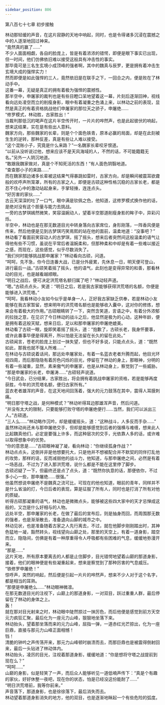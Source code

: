 ```yaml
---
sidebar_position: 806
---
```

 第八百七十七章 初步接触


林动那轻缓的声音，在这片寂静的天地中响起，同时，也是令得诸多沉浸在震撼之中的人逐渐地回过神来。  
“竟然真的赢了……”  
不少人面面相觑，各自的脸庞上，皆是有着浓浓的错愕，即便是眼下事实已出现，但一时间，他们仿佛依旧难以接受这般具有冲击性的事实。  
那毕竟可是三名生玄境小成顶峰的强者啊，其中的魏真与辰罗，更是拥有着冲击生玄境大成的强悍实力！  
然而即便是如此强悍的三人，竟然依旧是在联手之下，一回合之内，便是败在了林动手中。  
这番一幕，无疑是真正的拥有着极为强悍的震撼性。  
那半空中，申屠家的裁判也是有些目瞪口呆地望着这一幕，片刻后逐渐回神，视线看向远处凌空而立的削瘦身影，眼中有着凝重之色涌上来，以林动之前的表现，显然是真正的有着资格挑战他们申屠家的那位天之骄子，申屠绝……  
“修罗模式，林动胜，古家胜出！”  
当裁判那低沉的喝声在这片半空传开时，一片片的哗然声，也是此起彼伏的响起，想来这结果，实在是有些出人意料。  
魏家方向，那些魏家的长辈，则是个个面色铁青，原本必赢的局面，却是在此刻被生生的逆转，那种反差，真是有些让人难以接受。  
“这个混账小子，究竟是什么来路？”一名魏家长辈咬牙恨道。  
“以前从没听说过他，想来应该不是天风海域的人，不然的话，不可能籍籍无名。”另外一人阴沉地道。  
“敢跟我魏家做对，真是个不知死活的东西！”有人面色阴翳地道。  
“查查那小子的来路……”  
而在魏家那边诸多长辈被这结果气得暴跳如雷时，古家方向，却是瞬间被震耳欲聋般的欢呼声所笼罩，所有的古家之人，即便是古硕这种性格沉稳的古家长老，都是忍不住心中的激动站起身来，手掌轻捶，连连点头。  
“好厉害的家伙……”  
古云天深深的吐了一口气，眼中满是钦佩之色，他知道，这修罗模式换作他的话，是绝对没有这个胆量与能力去挑战。  
一旁的古梦琪嫣然微笑，笑容温婉动人，望着半空那道削瘦身影的眸子中，异彩闪烁。  
半空中，林动也是在那无数道目光中转身落向古家席位，身形刚落，一阵香风便是传来，然后他便是见到古梦琪巧笑焉熙的站在他的面前，温柔地道：“没事吧？”  
林动看了看面前笑容动人的古梦琪，摇了摇头，想来后者突然间这般温柔的语气让得他有些不习惯，虽说在平常后者温婉柔和，但那种柔和中却是有着一些难以接近之感，而现在，这些感觉，似乎尽数消失了。  
“我们何时能够挑战那申屠家？”林动看向古硕，问道。  
“呵呵，先不急，你今日连番大战，已是分外疲累，先休息一日，明天便可登山，进行最后一战。”古硕笑着摇了摇头，他的语气，此刻也是变得异常的和善，那看林动的目光，也是越看越顺眼。  
“明日之战后，便可决定洪荒塔名额归属了吧？”林动轻声道。  
“嗯。”古硕点点头，笑道：“明日之后，若是我古家能够获得洪荒塔的名额，你便是能够进入洪荒塔。”  
“呵呵，我看林动小友如今似乎是单身一人，正好我古家缺乏供奉，若是林动小友能够在我古家暂留，想来明年的洪荒塔名额也是能够收入囊中，这对你的修炼，想来会有着极大的作用。”古硕眼睛转了一下，突然含笑道，言语之中，有着分外浓郁的拉拢之意，在见识了今日林动的战斗之后，他显然是极为的心动，这种年龄，便是拥有着这般天赋，想来日后，足以和那申屠家的申屠绝媲美。  
林动看了古硕一眼，旋即笑着摇了摇头，道：“抱歉了，古硕长老，我身怀要事，或许此番事毕便是得离开，所以怕是无法留在长久的留在此处。”  
古硕闻言，苍老的脸庞上划过一抹失望，但也不好多说，只能点点头，道：“既然如此，那我也就不强人所难……”  
在林动与古硕说着话间，那远处申屠家处，有着一名蓝衣老者升腾而起，他目光环视四周，而后那隐隐有着厉色闪烁的目光，停留在了林动的身上，那眼神，分明的有着一些凝重，显然，素来傲气的申屠家，也是从林动身上，察觉到了一些威胁。  
“那是申屠家的长老，申屠涛……”古硕轻声说道。  
“今日武会，已分结果，古家胜出，将会拥有着挑战申屠家的资格，若是能够再度获胜，今年的洪荒塔名额，便归古家所有。”  
蓝衣老者雄浑的声音，在这天地间回荡着，强大的元力鼓荡在其中，震得人耳膜刺痛。  
“明日那守塔之战，是何种模式？”林动听得耳边那雄浑声音，然后问道。  
“并没有太大的限制，只要能够打败守塔的申屠绝便行……当然，我们可以派出三人。”古硕道。  
“三人么……”林动略作沉吟，却是缓缓摇头，道：“这种战斗，人多反而手杂……”  
虽然林动尚还未与那申屠绝交手，但却是能够感觉到后者的强横与难缠，想来此人比起魏真他们，必定是要强上许多，而这种层次的交手，光依靠人多的话，或许难以取得想象中的优势。  
“你的意思是……”古硕眼神凝了凝，看向林动：“你继续孤身作战？”  
林动点点头，这倒并非是他想要托大，只是他并不想被配合并不默契的同伴打乱他的攻势，那样的话，反而减弱他的战斗力，他知道，与那申屠绝之间，必然是有着一场恶战，不过为了进入那洪荒塔，说什么都是不能在这里停了脚步。  
古硕迟疑了一下，但最终还是点了点头，道：“既然你执意的话，那便依你，不过多小心一些，那申屠绝……很强。”  
他虽然想说申屠绝不是魏真之流可比，可现在的他也知道，眼前的青年，同样并不是什么省油的灯，今日后者的表现，算是征服了所有人，同时也是打消了所有对他的质疑。  
听得古硕那凝重的语气，林动也是微微点头，能够被这些四大家中的天才忌惮成这般的，又岂是什么好相与的人物。  
远处半空，那申屠家的长老，在做了最后的宣布后，则是抽身而回，而周围那无数的强者，也是渐渐散去，准备退向山脚的城市之中。  
林动见状，也是准备随着古家之人先行离去，不过，就在他脚步刚刚踏出时，其神色猛地一凝，豁然转头，视线望向山巅之处，那里的天空上，有着一道身影，踏空而立，隐隐间，仿佛是有着一种厚重得令人呼吸都有些困难的气息，缓缓地弥漫开来。  
“那是……”  
这片天地，所有原本要离去的人都是止住脚步，目光错愕地望着山巅的那道身影，接着，他们的眼神便是有些凝重起来，想来是察觉到了那种厉害的气息威压。  
“铁修罗申屠绝！”  
惊呼声，突然的响起，然后便是引起一片片的哗然声，想来不少人对于这个名字，都是相当的耳熟。  
“那便是申屠绝么……”林动眼神微凛。  
在那无数道目光的注视下，山巅上的那道身影，一对双目，跃过重重人群，最后停留在了林动的身体之上。  
轰！  
就在那对目光射来之时，林动眼中陡然掠过一抹厉色，而后他便是感觉到前方天空元力疯狂汇聚，最后化为一座元力山峰，狠狠地坐落下来。  
林动抬头，望着那坐落而来的元力山峰，屈指一弹，一道赤红光芒掠出，化为一座巨鼎，直接与那元力山峰正面相憾！  
铛！  
清脆的钟吟之声传荡开来，那元力山峰顿时崩溃而去，而那巨鼎也是被震得倒射回来，最后一头钻进了林动体内。  
林动抬头，凌厉的目光，注视着那道身影，缓缓地道：“你是想将守塔之战提前到现在么？”  
“呵呵……”  
山巅的身影，似是轻笑了一声，而后众人能够听见一道低喃声传下：“真是个有趣的家伙，好好休整一夜吧，现在你的状态，怕是已经没这份能耐了……”  
“明日洪荒塔前，我等你前来。”  
声音落下，那道身影，也是徐徐落下，最后消失而去。  
林动望着那道身影消失的地方，他的双目，也是逐渐地眯起一个有些危险的弧度。  
  
  
